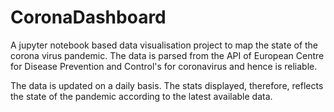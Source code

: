 # CoronaDashboard

A jupyter notebook based data visualisation project to map the state of the corona virus pandemic. The data is parsed from the API of European Centre for Disease Prevention and Control's for coronavirus and hence is reliable.

The data is updated on a daily basis. The stats displayed, therefore, reflects the state of the pandemic according to the latest available data.

 
